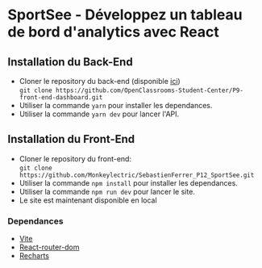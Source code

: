 # SportSee - Développez un tableau de bord d'analytics avec React

## Installation du Back-End
- Cloner le repository du back-end (disponible [ici](https://github.com/OpenClassrooms-Student-Center/P9-front-end-dashboard))  
`git clone https://github.com/OpenClassrooms-Student-Center/P9-front-end-dashboard.git`
- Utiliser la commande `yarn` pour installer les dependances.   
- Utiliser la commande `yarn dev` pour lancer l'API.

## Installation du Front-End
- Cloner le repository du front-end:   
`git clone https://github.com/Monkeylectric/SebastienFerrer_P12_SportSee.git`
- Utiliser la commande `npm install` pour installer les dependances.   
- Utiliser la commande `npm run dev` pour lancer le site.
- Le site est maintenant disponible en local

### Dependances
- [Vite](https://vitejs.dev/)
- [React-router-dom](https://reactrouter.com/en/main)
- [Recharts](https://recharts.org/en-US/)
